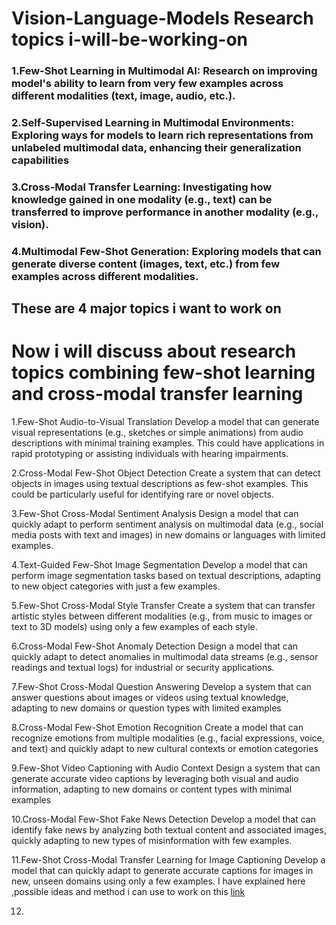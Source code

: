 # Vision-Language-Models Research topics i-will-be-working-on

### 1.Few-Shot Learning in Multimodal AI: Research on improving model's ability to learn from very few examples across different modalities (text, image, audio, etc.).

### 2.Self-Supervised Learning in Multimodal Environments: Exploring ways for models to learn rich representations from unlabeled multimodal data, enhancing their generalization capabilities

### 3.Cross-Modal Transfer Learning: Investigating how knowledge gained in one modality (e.g., text) can be transferred to improve performance in another modality (e.g., vision).

### 4.Multimodal Few-Shot Generation: Exploring models that can generate diverse content (images, text, etc.) from few examples across different modalities.

## These are 4 major topics i want to work on

# Now i will discuss about research topics combining few-shot learning and cross-modal transfer learning

1.Few-Shot Audio-to-Visual Translation
Develop a model that can generate visual representations (e.g., sketches or simple animations) from audio descriptions with minimal training examples. This could have applications in rapid prototyping or assisting individuals with hearing impairments.

2.Cross-Modal Few-Shot Object Detection
Create a system that can detect objects in images using textual descriptions as few-shot examples. This could be particularly useful for identifying rare or novel objects.

3.Few-Shot Cross-Modal Sentiment Analysis
Design a model that can quickly adapt to perform sentiment analysis on multimodal data (e.g., social media posts with text and images) in new domains or languages with limited examples.

4.Text-Guided Few-Shot Image Segmentation
Develop a model that can perform image segmentation tasks based on textual descriptions, adapting to new object categories with just a few examples.

5.Few-Shot Cross-Modal Style Transfer
Create a system that can transfer artistic styles between different modalities (e.g., from music to images or text to 3D models) using only a few examples of each style.

6.Cross-Modal Few-Shot Anomaly Detection
Design a model that can quickly adapt to detect anomalies in multimodal data streams (e.g., sensor readings and textual logs) for industrial or security applications.

7.Few-Shot Cross-Modal Question Answering
Develop a system that can answer questions about images or videos using textual knowledge, adapting to new domains or question types with limited examples

8.Cross-Modal Few-Shot Emotion Recognition
Create a model that can recognize emotions from multiple modalities (e.g., facial expressions, voice, and text) and quickly adapt to new cultural contexts or emotion categories

9.Few-Shot Video Captioning with Audio Context
Design a system that can generate accurate video captions by leveraging both visual and audio information, adapting to new domains or content types with minimal examples

10.Cross-Modal Few-Shot Fake News Detection
Develop a model that can identify fake news by analyzing both textual content and associated images, quickly adapting to new types of misinformation with few examples.

11.Few-Shot Cross-Modal Transfer Learning for Image Captioning
Develop a model that can quickly adapt to generate accurate captions for images in new, unseen domains using only a few examples.
I have explained here ,possible ideas and method i can use to work on this [link]()

12.













